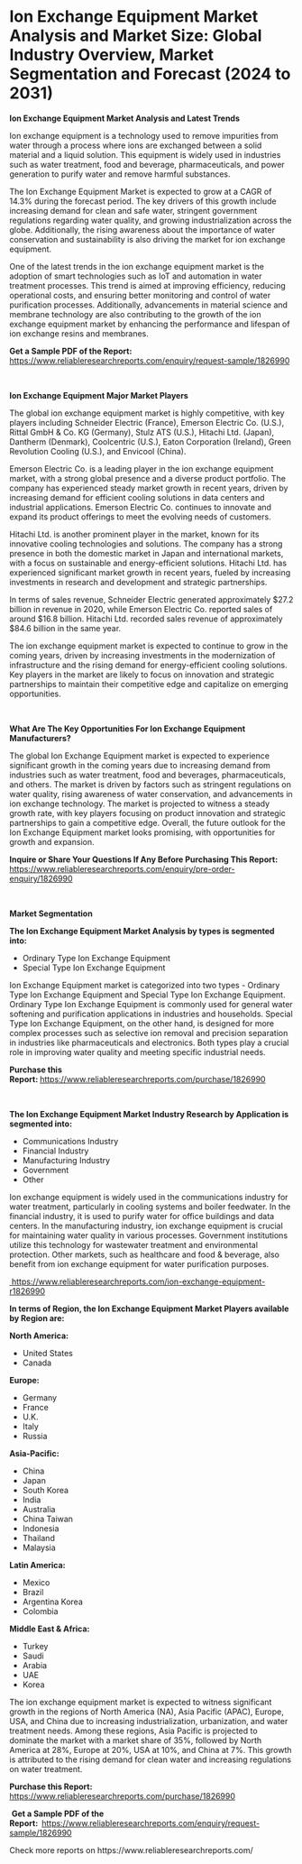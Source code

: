 <p><h1>Ion Exchange Equipment Market Analysis and Market Size: Global Industry Overview, Market Segmentation and Forecast (2024 to 2031)</h1></p><p><strong>Ion Exchange Equipment Market Analysis and Latest Trends</strong></p>
<p><p>Ion exchange equipment is a technology used to remove impurities from water through a process where ions are exchanged between a solid material and a liquid solution. This equipment is widely used in industries such as water treatment, food and beverage, pharmaceuticals, and power generation to purify water and remove harmful substances.</p><p>The Ion Exchange Equipment Market is expected to grow at a CAGR of 14.3% during the forecast period. The key drivers of this growth include increasing demand for clean and safe water, stringent government regulations regarding water quality, and growing industrialization across the globe. Additionally, the rising awareness about the importance of water conservation and sustainability is also driving the market for ion exchange equipment.</p><p>One of the latest trends in the ion exchange equipment market is the adoption of smart technologies such as IoT and automation in water treatment processes. This trend is aimed at improving efficiency, reducing operational costs, and ensuring better monitoring and control of water purification processes. Additionally, advancements in material science and membrane technology are also contributing to the growth of the ion exchange equipment market by enhancing the performance and lifespan of ion exchange resins and membranes.</p></p>
<p><strong>Get a Sample PDF of the Report:&nbsp;</strong> <a href="https://www.reliableresearchreports.com/enquiry/request-sample/1826990">https://www.reliableresearchreports.com/enquiry/request-sample/1826990</a></p>
<p>&nbsp;</p>
<p><strong>Ion Exchange Equipment Major Market Players</strong></p>
<p><p>The global ion exchange equipment market is highly competitive, with key players including Schneider Electric (France), Emerson Electric Co. (U.S.), Rittal GmbH & Co. KG (Germany), Stulz ATS (U.S.), Hitachi Ltd. (Japan), Dantherm (Denmark), Coolcentric (U.S.), Eaton Corporation (Ireland), Green Revolution Cooling (U.S.), and Envicool (China).</p><p>Emerson Electric Co. is a leading player in the ion exchange equipment market, with a strong global presence and a diverse product portfolio. The company has experienced steady market growth in recent years, driven by increasing demand for efficient cooling solutions in data centers and industrial applications. Emerson Electric Co. continues to innovate and expand its product offerings to meet the evolving needs of customers.</p><p>Hitachi Ltd. is another prominent player in the market, known for its innovative cooling technologies and solutions. The company has a strong presence in both the domestic market in Japan and international markets, with a focus on sustainable and energy-efficient solutions. Hitachi Ltd. has experienced significant market growth in recent years, fueled by increasing investments in research and development and strategic partnerships.</p><p>In terms of sales revenue, Schneider Electric generated approximately $27.2 billion in revenue in 2020, while Emerson Electric Co. reported sales of around $16.8 billion. Hitachi Ltd. recorded sales revenue of approximately $84.6 billion in the same year.</p><p>The ion exchange equipment market is expected to continue to grow in the coming years, driven by increasing investments in the modernization of infrastructure and the rising demand for energy-efficient cooling solutions. Key players in the market are likely to focus on innovation and strategic partnerships to maintain their competitive edge and capitalize on emerging opportunities.</p></p>
<p>&nbsp;</p>
<p><strong>What Are The Key Opportunities For Ion Exchange Equipment Manufacturers?</strong></p>
<p><p>The global Ion Exchange Equipment market is expected to experience significant growth in the coming years due to increasing demand from industries such as water treatment, food and beverages, pharmaceuticals, and others. The market is driven by factors such as stringent regulations on water quality, rising awareness of water conservation, and advancements in ion exchange technology. The market is projected to witness a steady growth rate, with key players focusing on product innovation and strategic partnerships to gain a competitive edge. Overall, the future outlook for the Ion Exchange Equipment market looks promising, with opportunities for growth and expansion.</p></p>
<p><strong>Inquire or Share Your Questions If Any Before Purchasing This Report:</strong> <a href="https://www.reliableresearchreports.com/enquiry/pre-order-enquiry/1826990">https://www.reliableresearchreports.com/enquiry/pre-order-enquiry/1826990</a></p>
<p>&nbsp;</p>
<p><strong>Market Segmentation</strong></p>
<p><strong>The Ion Exchange Equipment Market Analysis by types is segmented into:</strong></p>
<p><ul><li>Ordinary Type Ion Exchange Equipment</li><li>Special Type Ion Exchange Equipment</li></ul></p>
<p><p>Ion Exchange Equipment market is categorized into two types - Ordinary Type Ion Exchange Equipment and Special Type Ion Exchange Equipment. Ordinary Type Ion Exchange Equipment is commonly used for general water softening and purification applications in industries and households. Special Type Ion Exchange Equipment, on the other hand, is designed for more complex processes such as selective ion removal and precision separation in industries like pharmaceuticals and electronics. Both types play a crucial role in improving water quality and meeting specific industrial needs.</p></p>
<p><strong>Purchase this Report:&nbsp;</strong><a href="https://www.reliableresearchreports.com/purchase/1826990">https://www.reliableresearchreports.com/purchase/1826990</a></p>
<p>&nbsp;</p>
<p><strong>The Ion Exchange Equipment Market Industry Research by Application is segmented into:</strong></p>
<p><ul><li>Communications Industry</li><li>Financial Industry</li><li>Manufacturing Industry</li><li>Government</li><li>Other</li></ul></p>
<p><p>Ion exchange equipment is widely used in the communications industry for water treatment, particularly in cooling systems and boiler feedwater. In the financial industry, it is used to purify water for office buildings and data centers. In the manufacturing industry, ion exchange equipment is crucial for maintaining water quality in various processes. Government institutions utilize this technology for wastewater treatment and environmental protection. Other markets, such as healthcare and food & beverage, also benefit from ion exchange equipment for water purification purposes.</p></p>
<p><a href="https://www.reliableresearchreports.com/ion-exchange-equipment-r1826990">&nbsp;https://www.reliableresearchreports.com/ion-exchange-equipment-r1826990</a></p>
<p><strong>In terms of Region, the Ion Exchange Equipment Market Players available by Region are:</strong></p>
<p>
    <p> <strong> North America: </strong>
        <ul>
            <li>United States</li>
            <li>Canada</li>
        </ul>
        </p> 
    <p> <strong> Europe: </strong>
        <ul>
            <li>Germany</li>
            <li>France</li>
            <li>U.K.</li>
            <li>Italy</li>
            <li>Russia</li>
        </ul>
        </p> 
    <p> <strong> Asia-Pacific: </strong>
        <ul>
            <li>China</li>
            <li>Japan</li>
            <li>South Korea</li>
            <li>India</li>
            <li>Australia</li>
            <li>China Taiwan</li>
            <li>Indonesia</li>
            <li>Thailand</li>
            <li>Malaysia</li>
        </ul>
        </p> 
    <p> <strong> Latin America: </strong>
        <ul>
            <li>Mexico</li>
            <li>Brazil</li>
            <li>Argentina Korea</li>
            <li>Colombia</li>
        </ul>
        </p> 
    <p> <strong> Middle East & Africa: </strong>
        <ul>
            <li>Turkey</li>
            <li>Saudi</li>
            <li>Arabia</li>
            <li>UAE</li>
            <li>Korea</li>
        </ul>
    </p>
    </p>
<p><p>The ion exchange equipment market is expected to witness significant growth in the regions of North America (NA), Asia Pacific (APAC), Europe, USA, and China due to increasing industrialization, urbanization, and water treatment needs. Among these regions, Asia Pacific is projected to dominate the market with a market share of 35%, followed by North America at 28%, Europe at 20%, USA at 10%, and China at 7%. This growth is attributed to the rising demand for clean water and increasing regulations on water treatment.</p></p>
<p><strong>Purchase this Report: </strong><a href="https://www.reliableresearchreports.com/purchase/1826990">https://www.reliableresearchreports.com/purchase/1826990</a></p>
<p>&nbsp;<strong>Get a Sample PDF of the Report:&nbsp;&nbsp;</strong><a href="https://www.reliableresearchreports.com/enquiry/request-sample/1826990">https://www.reliableresearchreports.com/enquiry/request-sample/1826990</a></p>
<p><strong></strong></p>
<p>Check more reports on https://www.reliableresearchreports.com/</p>
